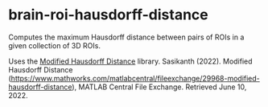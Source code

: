 # brain-roi-hausdorff-distance
Computes the maximum Hausdorff distance between pairs of ROIs in a given collection of 3D ROIs.

Uses the [Modified Hausdorff Distance](https://www.mathworks.com/matlabcentral/fileexchange/29968-modified-hausdorff-distance) library.
Sasikanth (2022). Modified Hausdorff Distance (https://www.mathworks.com/matlabcentral/fileexchange/29968-modified-hausdorff-distance), MATLAB Central File Exchange. Retrieved June 10, 2022. 